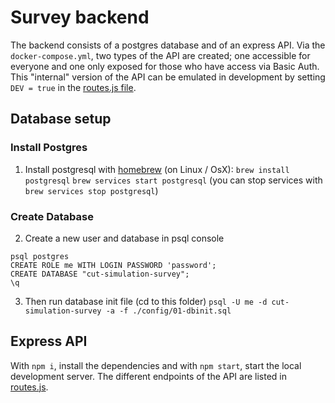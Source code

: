 # Survey backend

The backend consists of a postgres database and of an express API. Via the `docker-compose.yml`, two types of the API are created; one accessible for everyone and one only exposed for those who have access via Basic Auth. This "internal" version of the API can be emulated in development by setting `DEV = true` in the [routes.js file](routes/routes.js). 

## Database setup

### Install Postgres

1. Install postgresql with [homebrew](https://brew.sh/) (on Linux / OsX):
`brew install postgresql`
`brew services start postgresql`
(you can stop services with `brew services stop postgresql`)


### Create Database
2. Create a new user and database in psql console 
```
psql postgres
CREATE ROLE me WITH LOGIN PASSWORD 'password';
CREATE DATABASE "cut-simulation-survey";
\q
```

3. Then run database init file (cd to this folder)
```psql -U me -d cut-simulation-survey -a -f ./config/01-dbinit.sql```

## Express API
With `npm i`, install the dependencies and with `npm start`, start the local development server. The different endpoints of the API are listed in [routes.js](routes/routes.js). 
